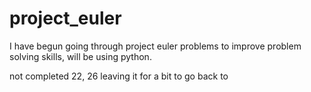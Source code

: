 # project_euler

I have begun going through project euler problems to improve problem solving skills, will be using python.


not completed 22, 26 leaving it for a bit to go back to
